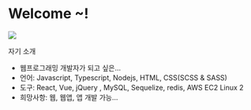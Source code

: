 <h1>Welcome ~!</h1>
<img src="https://placeimg.com/200/200/arch">
<p>자기 소개</p>
<ul>
  <li>웹프로그래밍 개발자가 되고 싶은...</li>
  <li>언어: Javascript, Typescript, Nodejs,  HTML, CSS(SCSS & SASS)</li>
  <li>도구: React, Vue, jQuery , MySQL, Sequelize, redis, AWS EC2 Linux 2 </li>
  <li>희망사항: 웹, 웹앱, 앱 개발 가능...</li>  
</ul>










<!--
**chun-sung/chun-sung** is a ✨ _special_ ✨ repository because its `README.md` (this file) appears on your GitHub profile.

Here are some ideas to get you started:

- 🔭 I’m currently working on ...
- 🌱 I’m currently learning ...
- 👯 I’m looking to collaborate on ...
- 🤔 I’m looking for help with ...
- 💬 Ask me about ...
- 📫 How to reach me: ...
- 😄 Pronouns: ...
- ⚡ Fun fact: ...
-->
